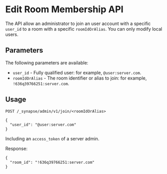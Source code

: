 # Edit Room Membership API

The API allow an administrator to join an user account with a specific `user_id`
to a room with a specific `roomIdOrAlias`.
You can only modify local users.

## Parameters

The following parameters are available:

* `user_id` - Fully qualified user: for example, `@user:server.com`.
* `roomIdOrAlias` - The room identifier or alias to join: for example, `!636q39766251:server.com`.

## Usage

```
POST /_synapse/admin/v1/join/<roomIdOrAlias>

{
  "user_id": "@user:server.com"
}
```
Including an `access_token` of a server admin.

Response:

```
{
  "room_id": "!636q39766251:server.com"
}
```
